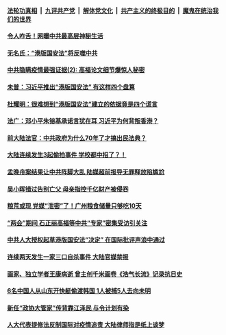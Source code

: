 

####  [法轮功真相](../../../../basic/blob/master/README.md?t=05291001) &nbsp;|&nbsp; [九评共产党](../../../../9ping.md/blob/master/README.md?t=05291001) &nbsp;|&nbsp; [解体党文化](../../../../jtdwh.md/blob/master/README.md?t=05291001)  &nbsp;|&nbsp; [共产主义的终极目的](../../../../gczydzjmd.md/blob/master/README.md?t=05291001) &nbsp;|&nbsp; [魔鬼在统治我们的世界](../../../../mgztzwmdsj.md/blob/master/README.md?t=05291001) 

#### [令人咋舌！网曝中共最高层神秘生活](../pages/soh5/384226.md?t=05291001) 
#### [无名氏：“港版国安法”将反噬中共](../pages/soh5/384217.md?t=05291001) 
#### [中共隐瞒疫情最强证据(2): 高福论文细节爆惊人秘密](../pages/soh5/384160.md?t=05291001) 
#### [未普：习近平推出“港版国安法”  有这样四个盘算](../pages/soh5/384103.md?t=05291001) 
#### [杜耀明：很难想到“港版国安法”建立的依据竟是四个谎言](../pages/soh5/384079.md?t=05291001) 
#### [法广：邓小平朱镕基承诺言犹在耳 习近平为何背叛香港？](../pages/soh5/384028.md?t=05291001) 
#### [前大陆法官：中共政府为什么70年了才搞出民法典？](../pages/soh5/384004.md?t=05291001) 
#### [大陆连续发生3起偷拍事件 学校都中招了？！](../pages/soh5/383983.md?t=05291001) 
#### [孟晚舟案结果让中共阵脚大乱 陆媒超前报导无罪释放陷尴尬](../pages/soh5/383980.md?t=05291001) 
#### [吴小晖错过告别亡父  母亲指控千亿财产被侵吞](../pages/soh5/383956.md?t=05291001) 
#### [粮荒或现 党媒“泄密”了！广州粮食储量只够吃10天 ](../pages/soh5/383905.md?t=05291001) 
#### [“两会”期间 石正丽高福等中共“专家”密集受访引关注 ](../pages/soh5/383929.md?t=05291001) 
#### [中共人大授权起草港版国安法“决定” 在国际批评声浪中通过](../pages/soh5/383953.md?t=05291001) 
#### [连续两天发生一家三口自杀事件 大陆官媒禁报](../pages/soh5/383917.md?t=05291001) 
#### [画家、独立学者王康病逝 曾主创千米画卷《浩气长流》记录抗日史](../pages/soh5/383851.md?t=05291001) 
#### [6名中国人从山东开快艇偷渡韩国 1人被捕5人去向未明](../pages/soh5/383839.md?t=05291001) 
#### [新任“政协大管家”传背靠江泽民 与令计划有染](../pages/soh5/383848.md?t=05291001) 
#### [人大代表提修法反制国际对疫情追责 大陆律师指是纸上谈梦](../pages/soh5/383602.md?t=05291001) 
